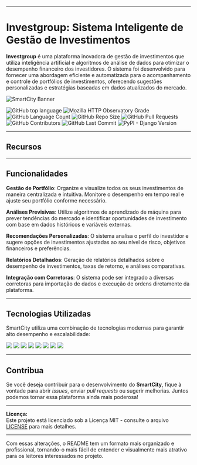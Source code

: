 

---

# **Investgroup: Sistema Inteligente de Gestão de Investimentos**

**Investgroup** é uma plataforma inovadora de gestão de investimentos que utiliza inteligência artificial e algoritmos de análise de dados para otimizar o desempenho financeiro dos investidores. O sistema foi desenvolvido para fornecer uma abordagem eficiente e automatizada para o acompanhamento e controle de portfólios de investimentos, oferecendo sugestões personalizadas e estratégias baseadas em dados atualizados do mercado.

![SmartCity Banner](https://github.com/ricardolopespires/SmartCity/blob/main/home.png)

<p align="left">
  <img alt="GitHub top language" src="https://img.shields.io/github/languages/top/ricardolopespires/SmartCity">
  <img alt="Mozilla HTTP Observatory Grade" src="https://img.shields.io/mozilla-observatory/grade/github.com?publish">
  <img alt="GitHub Language Count" src="https://img.shields.io/github/languages/count/ricardolopespires/SmartCity"/>
  <img alt="GitHub Repo Size" src="https://img.shields.io/github/repo-size/ricardolopespires/SmartCity"/>
  <img alt="GitHub Pull Requests" src="https://img.shields.io/github/issues-pr/ricardolopespires/SmartCity"/>
  <img alt="GitHub Contributors" src="https://img.shields.io/github/contributors/ricardolopespires/SmartCity"/>
  <img alt="GitHub Last Commit" src="https://img.shields.io/github/last-commit/ricardolopespires/SmartCity"/> 
  <img alt="PyPI - Django Version" src="https://img.shields.io/pypi/djversions/djangorestframework" />
</p>

---

## **Recursos**


---
## **Funcionalidades**

**Gestão de Portfólio**: Organize e visualize todos os seus investimentos de maneira centralizada e intuitiva. Monitore o desempenho em tempo real e ajuste seu portfólio conforme necessário.

**Análises Previsivas**: Utilize algoritmos de aprendizado de máquina para prever tendências do mercado e identificar oportunidades de investimento com base em dados históricos e variáveis externas.

**Recomendações Personalizadas**: O sistema analisa o perfil do investidor e sugere opções de investimentos ajustadas ao seu nível de risco, objetivos financeiros e preferências.

**Relatórios Detalhados**: Geração de relatórios detalhados sobre o desempenho de investimentos, taxas de retorno, e análises comparativas.

**Integração com Corretoras**: O sistema pode ser integrado a diversas corretoras para importação de dados e execução de ordens diretamente da plataforma.

---


## **Tecnologias Utilizadas**

SmartCity utiliza uma combinação de tecnologias modernas para garantir alto desempenho e escalabilidade:

<p>
  <img src="https://img.shields.io/badge/Python-3776AB?style=for-the-badge&logo=python&logoColor=white">
  <img src="https://img.shields.io/badge/Django-092E20?style=for-the-badge&logo=django&logoColor=white">
  <img src="https://img.shields.io/badge/Next.js-000000?style=for-the-badge&logo=next.js&logoColor=white">
  <img src="https://img.shields.io/badge/SQLite-003B57?style=for-the-badge&logo=sqlite&logoColor=white">
  <img src="https://img.shields.io/badge/API_REST-25D366?style=for-the-badge&logo=api&logoColor=white">
  <img src="https://img.shields.io/badge/TypeScript-3178C6?style=for-the-badge&logo=typescript&logoColor=white">
  <img src="https://img.shields.io/badge/JavaScript-F7DF1E?style=for-the-badge&logo=javascript&logoColor=black">
  <img src="https://img.shields.io/badge/Node.js-339933?style=for-the-badge&logo=node.js&logoColor=white">
</p>


---

## **Contribua**

Se você deseja contribuir para o desenvolvimento do **SmartCity**, fique à vontade para abrir *issues*, enviar *pull requests* ou sugerir melhorias. Juntos podemos tornar essa plataforma ainda mais poderosa!

---

**Licença:**  
Este projeto está licenciado sob a Licença MIT - consulte o arquivo [LICENSE](LICENSE) para mais detalhes.

---

Com essas alterações, o README tem um formato mais organizado e profissional, tornando-o mais fácil de entender e visualmente mais atrativo para os leitores interessados no projeto.
